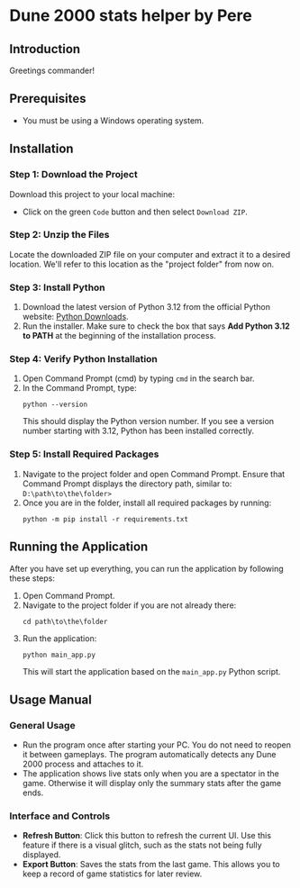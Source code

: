 # Dune 2000 stats helper by Pere

## Introduction
Greetings commander!

## Prerequisites
- You must be using a Windows operating system.

## Installation

### Step 1: Download the Project
Download this project to your local machine:
- Click on the green `Code` button and then select `Download ZIP`.

### Step 2: Unzip the Files
Locate the downloaded ZIP file on your computer and extract it to a desired location. We'll refer to this location as the "project folder" from now on.

### Step 3: Install Python
1. Download the latest version of Python 3.12 from the official Python website: [Python Downloads](https://www.python.org/downloads/).
2. Run the installer. Make sure to check the box that says **Add Python 3.12 to PATH** at the beginning of the installation process.

### Step 4: Verify Python Installation
1. Open Command Prompt (cmd) by typing `cmd` in the search bar.
2. In the Command Prompt, type:
   ```
   python --version
   ```
   This should display the Python version number. If you see a version number starting with 3.12, Python has been installed correctly.

### Step 5: Install Required Packages
1. Navigate to the project folder and open Command Prompt. Ensure that Command Prompt displays the directory path, similar to:
`D:\path\to\the\folder>`
2. Once you are in the folder, install all required packages by running:
   ```
   python -m pip install -r requirements.txt
   ```

## Running the Application

After you have set up everything, you can run the application by following these steps:

1. Open Command Prompt.
2. Navigate to the project folder if you are not already there:
   ```
   cd path\to\the\folder
   ```
3. Run the application:
   ```
   python main_app.py
   ```
   This will start the application based on the `main_app.py` Python script.
   


## Usage Manual

### General Usage
- Run the program once after starting your PC. You do not need to reopen it between gameplays. The program automatically detects any Dune 2000 process and attaches to it.
- The application shows live stats only when you are a spectator in the game. Otherwise it will display only the summary stats after the game ends.

### Interface and Controls
- **Refresh Button**: Click this button to refresh the current UI. Use this feature if there is a visual glitch, such as the stats not being fully displayed.
- **Export Button**: Saves the stats from the last game. This allows you to keep a record of game statistics for later review.
